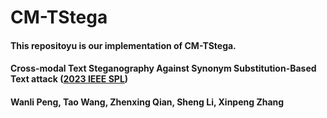 # CM-TStega

#### This repositoyu is our implementation of CM-TStega.

#### Cross-modal Text Steganography Against Synonym Substitution-Based Text attack ([2023 IEEE SPL](10.1109/LSP.2023.3258862))
#### Wanli Peng, Tao Wang, Zhenxing Qian, Sheng Li, Xinpeng Zhang
